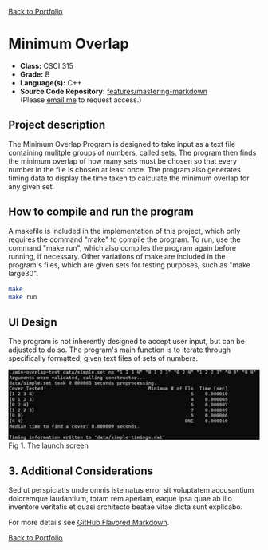 [Back to Portfolio](./)

Minimum Overlap
===============

-   **Class:** CSCI 315
-   **Grade:** B
-   **Language(s):** C++
-   **Source Code Repository:** [features/mastering-markdown](https://guides.github.com/features/mastering-markdown/)  
    (Please [email me](mailto:example@csustudent.net?subject=GitHub%20Access) to request access.)

## Project description

The Minimum Overlap Program is designed to take input as a text file containing mulitple groups of numbers, called sets. The program then finds the minimum overlap of how many sets must be chosen so that every number in the file is chosen at least once. The program also generates timing data to display the time taken to calculate the minimum overlap for any given set.

## How to compile and run the program

A makefile is included in the implementation of this project, which only requires the command "make" to compile the program. To run, use the command "make run", which also compiles the program again before running, if necessary. Other variations of make are included in the program's files, which are given sets for testing purposes, such as "make large30".

```bash
make
make run
```

## UI Design

The program is not inherently designed to accept user input, but can be adjusted to do so. The program's main function is to iterate through specifically formatted, given text files of sets of numbers.

![screenshot](images/Project_3_fig_1.png)  
Fig 1. The launch screen

## 3. Additional Considerations

Sed ut perspiciatis unde omnis iste natus error sit voluptatem accusantium doloremque laudantium, totam rem aperiam, eaque ipsa quae ab illo inventore veritatis et quasi architecto beatae vitae dicta sunt explicabo. 

For more details see [GitHub Flavored Markdown](https://guides.github.com/features/mastering-markdown/).

[Back to Portfolio](./)
